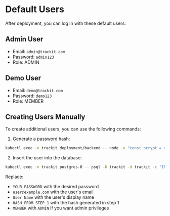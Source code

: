 # Default Users

After deployment, you can log in with these default users:

## Admin User
- Email: `admin@trackit.com`
- Password: `admin123`
- Role: ADMIN

## Demo User
- Email: `demo@trackit.com`
- Password: `demo123`
- Role: MEMBER

## Creating Users Manually

To create additional users, you can use the following commands:

1. Generate a password hash:
```bash
kubectl exec -n trackit deployment/backend -- node -e "const bcrypt = require('bcrypt'); bcrypt.hash('YOUR_PASSWORD', 10).then(hash => console.log(hash));"
```

2. Insert the user into the database:
```bash
kubectl exec -n trackit postgres-0 -- psql -U trackit -d trackit -c "INSERT INTO users (id, email, name, \"passwordHash\", role, \"createdAt\", \"updatedAt\") VALUES (gen_random_uuid(), 'user@example.com', 'User Name', 'HASH_FROM_STEP_1', 'MEMBER', NOW(), NOW());"
```

Replace:
- `YOUR_PASSWORD` with the desired password
- `user@example.com` with the user's email
- `User Name` with the user's display name
- `HASH_FROM_STEP_1` with the hash generated in step 1
- `MEMBER` with `ADMIN` if you want admin privileges